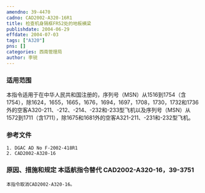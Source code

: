 ```yaml
---
amendno: 39-4470  
cadno: CAD2002-A320-16R1  
title: 检查机身隔框FR52处的地板横梁  
publishdate: 2004-06-29  
effdate: 2004-07-03  
tags: ["A320"]  
pns: []  
categories: 西南管理局  
author: 李锐  
---
```

  
### 适用范围  
本指令适用于在中华人民共和国注册的，序列号（MSN）从1516到1754（含1754），除1624，1655，1665，1676，1694，1697，1708，1730，1732和1736外的空客A320-211、-212、-214、-232和-233型飞机以及序列号（MSN）从1572到1711（含1711），除1675和1681外的空客A321-211、-231和-232型飞机。  
  
<!--more-->  
### 参考文件  
    1. DGAC AD No F-2002-418R1  
    2. CAD2002-A320-16  
  
### 原因、措施和规定 本适航指令替代 CAD2002-A320-16，39-3751  
    本指令取消CAD2002-A320-16。  
